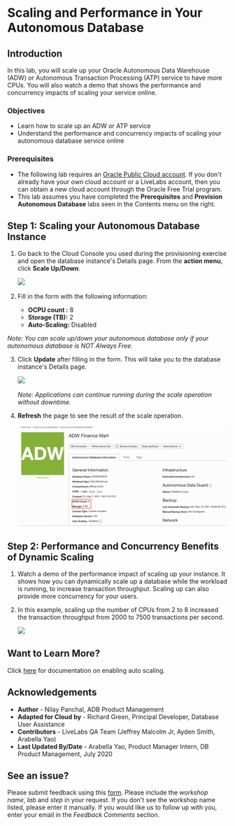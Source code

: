 # Scaling and Performance in Your Autonomous Database

## Introduction

In this lab, you will scale up your Oracle Autonomous Data Warehouse (ADW) or Autonomous Transaction Processing (ATP) service to have more CPUs. You will also watch a demo that shows the performance and concurrency impacts of scaling your service online.

### Objectives

-   Learn how to scale up an ADW or ATP service
-   Understand the performance and concurrency impacts of scaling your autonomous database service online

### Prerequisites

-   The following lab requires an <a href="https://www.oracle.com/cloud/free/" target="\_blank">Oracle Public Cloud account</a>. If you don't already have your own cloud account or a LiveLabs account, then you can obtain a new cloud account through the Oracle Free Trial program.
-   This lab assumes you have completed the **Prerequisites** and **Provision Autonomous Database** labs seen in the Contents menu on the right.


## **Step 1**: Scaling your Autonomous Database Instance

1. Go back to the Cloud Console you used during the provisioning exercise and open the database instance's Details page. From the **action menu**, click **Scale Up/Down**.

    ![](./images/Picture300-2.jpg " ")

2.  Fill in the form with the following information:

    -   **OCPU count :** 8
    -   **Storage (TB):** 2
    -   **Auto-Scaling:** Disabled
  
  *Note: You can scale up/down your autonomous database only if your autonomous database is NOT Always Free.*

3.  Click **Update** after filling in the form. This will take you to the database instance's Details page.

    ![](./images/Picture300-3.jpg " ")

    *Note: Applications can continue running during the scale operation without downtime.*

4.  **Refresh** the page to see the result of the scale operation.

    ![](./images/Picture300-6.png " ")

## **Step 2**: Performance and Concurrency Benefits of Dynamic Scaling

1.  Watch a demo of the performance impact of scaling up your instance. It shows how you can dynamically scale up a database while the workload is running, to increase transaction throughput. Scaling up can also provide more concurrency for your users.

    [](youtube:YgwbqurhxjM)

2.  In this example, scaling up the number of CPUs from 2 to 8 increased the transaction throughput from 2000 to 7500 transactions per second.

    ![](./images/screenshot-of-increased-transaction-throughput.png " ")

## Want to Learn More?

Click [here](https://docs.oracle.com/en/cloud/paas/autonomous-data-warehouse-cloud/user/autonomous-add-resources.html#GUID-DA72422A-5A70-42FA-A363-AB269600D4B0) for documentation on enabling auto scaling.

## **Acknowledgements**

- **Author** - Nilay Panchal, ADB Product Management
- **Adapted for Cloud by** - Richard Green, Principal Developer, Database User Assistance
- **Contributors** - LiveLabs QA Team (Jeffrey Malcolm Jr, Ayden Smith, Arabella Yao)
- **Last Updated By/Date** - Arabella Yao, Product Manager Intern, DB Product Management, July 2020

## See an issue?
Please submit feedback using this [form](https://apexapps.oracle.com/pls/apex/f?p=133:1:::::P1_FEEDBACK:1). Please include the *workshop name*, *lab* and *step* in your request.  If you don't see the workshop name listed, please enter it manually. If you would like us to follow up with you, enter your email in the *Feedback Comments* section.
